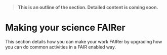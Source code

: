 > **This is an outline of the section. Detailed content is coming soon.** 
# Making your science FAIRer

This section details how you can make your work FAIRer by upgrading how you can do common activities in a FAIR enabled way.
